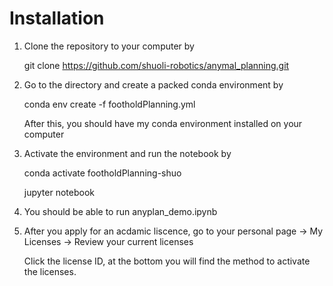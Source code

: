 # Installation
 1. Clone the repository to your computer by
 
    git clone https://github.com/shuoli-robotics/anymal_planning.git
 
 2. Go to the directory and create a packed conda environment by
 
    conda env create -f footholdPlanning.yml
 
    After this, you should have my conda environment installed on your computer
 
 3. Activate the environment and run the notebook by
 
    conda activate footholdPlanning-shuo
    
    jupyter notebook
    
 4. You should be able to run anyplan_demo.ipynb
 
 5. After you apply for an acdamic liscence, go to your personal page -> My Licenses -> Review your current licenses
    
    Click the license ID, at the bottom you will find the method to activate the licenses.
